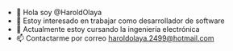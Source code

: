 - 👋 Hola soy @HaroldOlaya
- 👀 Estoy interesado en trabajar como desarrollador de software
- 🌱 Actualmente estoy cursando la ingeniería electrónica
- 📫 Contactarme por correo haroldolaya.2499@hotmail.com

<!---
HaroldOlaya/HaroldOlaya is a ✨ special ✨ repository because its `README.md` (this file) appears on your GitHub profile.
You can click the Preview link to take a look at your changes.
--->
